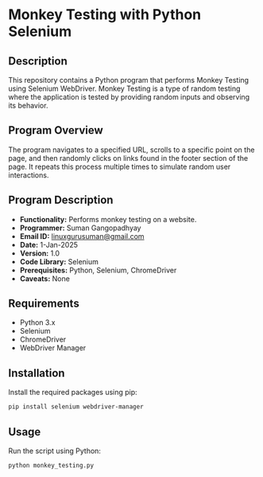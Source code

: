 # Monkey Testing with Python Selenium

## Description

This repository contains a Python program that performs Monkey Testing using Selenium WebDriver. Monkey Testing is a type of random testing where the application is tested by providing random inputs and observing its behavior.

## Program Overview

The program navigates to a specified URL, scrolls to a specific point on the page, and then randomly clicks on links found in the footer section of the page. It repeats this process multiple times to simulate random user interactions.


## Program Description

* **Functionality:** Performs monkey testing on a website.
* **Programmer:** Suman Gangopadhyay
* **Email ID:** linuxgurusuman@gmail.com
* **Date:** 1-Jan-2025
* **Version:** 1.0
* **Code Library:** Selenium
* **Prerequisites:** Python, Selenium, ChromeDriver
* **Caveats:** None


## Requirements
- Python 3.x
- Selenium
- ChromeDriver
- WebDriver Manager

## Installation

Install the required packages using pip:

```bash
pip install selenium webdriver-manager
```

## Usage

Run the script using Python:

```bash
python monkey_testing.py
```
